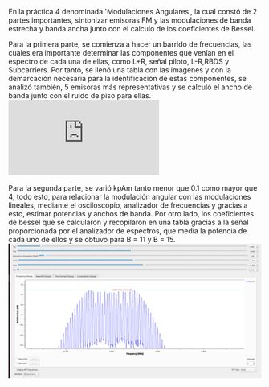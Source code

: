 En la práctica 4 denominada 'Modulaciones Angulares', la cual constó de 2 partes importantes, sintonizar emisoras FM y las modulaciones de banda estrecha y banda ancha junto con el cálculo de los coeficientes de Bessel.

Para la primera parte, se comienza a hacer un barrido de frecuencias, las cuales era importante determinar las componentes que venían en el espectro de cada una de ellas, como L+R, señal piloto, L-R,RBDS y Subcarriers. Por tanto, se llenó una tabla con las imagenes y con la demarcación necesaria para la identificación de estas componentes, se analizó también, 5 emisoras más representativas y se calculó el ancho de banda junto con el ruido de piso para ellas.
![emisoras](https://github.com/Tatianam06/GNURADIO_LABCOMUIS_2024_2_B1A_G6/blob/ParteA4/Comparaciones_Bandwidth.pdf)

Para la segunda parte, se varió kpAm tanto menor que 0.1 como mayor que 4, todo esto, para relacionar la modulación angular con las modulaciones lineales, mediante el osciloscopio, analizador de frecuencias y gracias a esto, estimar potencias y anchos de banda. Por otro lado, los coeficientes de bessel que se calcularon y recopilaron en una tabla gracias a la señal proporcionada por el analizador de espectros, que medía la potencia de cada uno de ellos y se obtuvo para B = 11 y B = 15.
![bessel](https://github.com/Tatianam06/GNURADIO_LABCOMUIS_2024_2_B1A_G6/blob/ParteB4/coeficientes_bessel.jpg)
